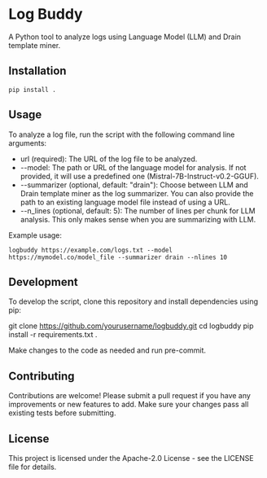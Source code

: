 Log Buddy
=========

A Python tool to analyze logs using Language Model (LLM) and Drain template miner.

Installation
------------

    pip install .

Usage
-----

To analyze a log file, run the script with the following command line arguments:
- url (required): The URL of the log file to be analyzed.
- --model: The path or URL of the language model for analysis. If not provided, it will use a predefined one (Mistral-7B-Instruct-v0.2-GGUF).
- --summarizer (optional, default: "drain"): Choose between LLM and Drain template miner as the log summarizer. You can also provide the path to an existing language model file instead of using a URL.
- --n_lines (optional, default: 5): The number of lines per chunk for LLM analysis. This only makes sense when you are summarizing with LLM.

Example usage:

    logbuddy https://example.com/logs.txt --model https://mymodel.co/model_file --summarizer drain --nlines 10


Development
-----------

To develop the script, clone this repository and install dependencies using pip:

git clone https://github.com/yourusername/logbuddy.git
cd logbuddy
pip install -r requirements.txt .


Make changes to the code as needed and run pre-commit.

Contributing
------------

Contributions are welcome! Please submit a pull request if you have any improvements or new features to add. Make sure your changes pass all existing tests before submitting.

License
-------

This project is licensed under the Apache-2.0 License - see the LICENSE file for details.
